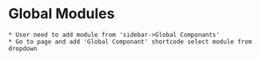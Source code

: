 # Global Modules

    * User need to add module from 'sidebar->Global Componants'
    * Go to page and add 'Global Componant' shortcode select module from dropdown

